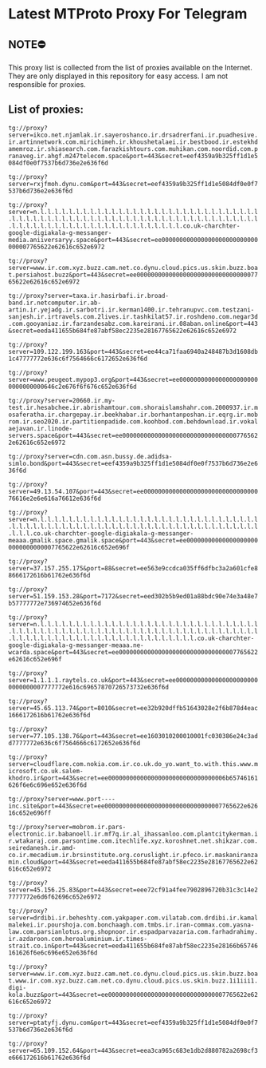# Latest MTProto Proxy For Telegram

## NOTE⛔

This proxy list is collected from the list of proxies available on the Internet. They are only displayed in this repository for easy access. I am not responsible for proxies.

## List of proxies:

`tg://proxy?server=ikco.net.njamlak.ir.sayeroshanco.ir.drsadrerfani.ir.puadhesive.ir.artinnetwork.com.mirichimeh.ir.khoushetalaei.ir.bestbood.ir.estekhdamemroz.ir.shiasearch.com.farazkishtours.com.muhikan.com.noordid.com.pranaveg.ir.ahgf.m247telecom.space&port=443&secret=eef4359a9b325ff1d1e5084df0e0f7537b6d736e2e636f6d`

`tg://proxy?server=rxjfmoh.dynu.com&port=443&secret=eef4359a9b325ff1d1e5084df0e0f7537b6d736e2e636f6d`

`tg://proxy?server=n.l.l.l.l.l.l.l.l.l.l.l.l.l.l.l.l.l.l.l.l.l.l.l.l.l.l.l.l.l.l.l.l.l.l.l.l.l.l.l.l.l.l.l.l.l.l.l.l.l.l.l.l.l.l.l.l.l.l.l.l.l.l.l.l.l.l.l.l.l.l.l.l.l.l.l.l.l.l.l.l.l.l.l.l.l.l.l.l.l.l.co.uk-charchter-google-digiakala-g-messanger-media.aniiversaryy.space&port=443&secret=ee000000000000000000000000000000007765622e62616c652e6972`

`tg://proxy?server=www.ir.com.xyz.buzz.cam.net.co.dynu.cloud.pics.us.skin.buzz.boat.persiahost.buzz&port=443&secret=ee000000000000000000000000000000007765622e62616c652e6972`

`tg://proxy?server=taxa.ir.hasirbafi.ir.broad-band.ir.netcomputer.ir.ab-artin.ir.yejadg.ir.sarbotri.ir.kerman1400.ir.tehranupvc.com.testzani-sanjesh.ir.irtravels.com.2lives.ir.tashkilat57.ir.roshdeno.com.negar3d.com.gooyaniaz.ir.farzandesabz.com.kareirani.ir.08aban.online&port=443&secret=eeda411655b684fe87abf58ec2235e28167765622e62616c652e6972`

`tg://proxy?server=109.122.199.163&port=443&secret=ee44ca71faa6940a248487b3d1608db1c47777772e636c6f7564666c6172652e636f6d`

`tg://proxy?server=www.peugeot.mypop3.org&port=443&secret=ee00000000000000000000000000000000646c2e676f6f676c652e636f6d`

`tg://proxy?server=20660.ir.my-test.ir.hesabchee.ir.abrishamtour.com.shoraislamshahr.com.2000937.ir.mosaferatha.ir.chargepay.ir.beekhabar.ir.borhantanposhan.ir.eqrg.ir.mobrom.ir.seo2020.ir.partitionpadide.com.koohbod.com.behdownload.ir.vokalaejavan.ir.linode-servers.space&port=443&secret=ee000000000000000000000000000000007765622e62616c652e6972`

`tg://proxy?server=cdn.com.asn.bussy.de.adidsa-simlo.bond&port=443&secret=eef4359a9b325ff1d1e5084df0e0f7537b6d736e2e636f6d`

`tg://proxy?server=49.13.54.107&port=443&secret=ee0000000000000000000000000000000076616e2e6e616a76612e636f6d`

`tg://proxy?server=n.l.l.l.l.l.l.l.l.l.l.l.l.l.l.l.l.l.l.l.l.l.l.l.l.l.l.l.l.l.l.l.l.l.l.l.l.l.l.l.l.l.l.l.l.l.l.l.l.l.l.l.l.l.l.l.l.l.l.l.l.l.l.l.l.l.l.l.l.l.co.uk-charchter-google-digiakala-g-messanger-meaaa.gmalik.space.gmalik.space&port=443&secret=ee000000000000000000000000000000007765622e62616c652e696f`

`tg://proxy?server=37.157.255.175&port=88&secret=ee563e9ccdca035ff6dfbc3a2a601cfe88666172616b61762e636f6d`

`tg://proxy?server=51.159.153.28&port=7172&secret=eed302b5b9ed01a88bdc90e74e3a48e7b57777772e736974652e636f6d`

`tg://proxy?server=n.l.l.l.l.l.l.l.l.l.l.l.l.l.l.l.l.l.l.l.l.l.l.l.l.l.l.l.l.l.l.l.l.l.l.l.l.l.l.l.l.l.l.l.l.l.l.l.l.l.l.l.l.l.l.l.l.l.l.l.l.l.l.l.l.l.l.l.l.l.l.l.l.l.l.l.l.l.l.l.l.l.l.l.l.l.l.l.l.l.l.l.l.co.uk-charchter-google-digiakala-g-messanger-meaaa.ne-wcarda.space&port=443&secret=ee000000000000000000000000000000007765622e62616c652e696f`

`tg://proxy?server=1.1.1.1.raytels.co.uk&port=443&secret=ee000000000000000000000000000000007777772e616c69657870726573732e636f6d`

`tg://proxy?server=45.65.113.74&port=8010&secret=ee32b920dffb51643028e2f6b878d4eac1666172616b61762e636f6d`

`tg://proxy?server=77.105.138.76&port=443&secret=ee1603010200010001fc030386e24c3add7777772e636c6f7564666c6172652e636f6d`

`tg://proxy?server=cloudflare.com.nokia.com.ir.co.uk.do_yo.want_to.with.this.www.microsoft.co.uk.salem-khodro.ir&port=443&secret=ee000000000000000000000000000000006b65746161626f6e6c696e652e636f6d`

`tg://proxy?server=www.port----inc.site&port=443&secret=ee000000000000000000000000000000007765622e62616c652e696ff`

`tg://proxy?server=mobrom.ir.pars-electronic.ir.babanoell.ir.mf7q.ir.al_ihassanloo.com.plantcitykerman.ir.wtakaraj.com.parsontime.com.itechlife.xyz.koroshnet.net.shikzar.com.seiredanesh.ir.amd-co.ir.mecadium.ir.brsinstitute.org.coruslight.ir.pfeco.ir.maskaniranzamin.cloud&port=443&secret=eeda411655b684fe87abf58ec2235e28167765622e62616c652e6972`

`tg://proxy?server=45.156.25.83&port=443&secret=eee72cf91a4fee7902896720b31c3c14e27777772e6d6f62696c652e6972`

`tg://proxy?server=drdibi.ir.beheshty.com.yakpaper.com.vilatab.com.drdibi.ir.kamalmalekei.ir.pourshoja.com.bonchaagh.com.tmbs.ir.iran-commax.com.yasna-law.com.parsianlotus.org.shopnoor.ir.espadparvazaria.com.farhadrahimy.ir.azdaroon.com.heroaluminium.ir.times-strait.co.in&port=443&secret=eeda411655b684fe87abf58ec2235e28166b65746161626f6e6c696e652e636f6d`

`tg://proxy?server=www.ir.com.xyz.buzz.cam.net.co.dynu.cloud.pics.us.skin.buzz.boat.www.ir.com.xyz.buzz.cam.net.co.dynu.cloud.pics.us.skin.buzz.1i1iii1.digi-kola.buzz&port=443&secret=ee000000000000000000000000000000007765622e62616c652e6972`

`tg://proxy?server=ptatyfj.dynu.com&port=443&secret=eef4359a9b325ff1d1e5084df0e0f7537b6d736e2e636f6d`

`tg://proxy?server=65.109.152.64&port=443&secret=eea3ca965c683e1db2d880782a2698cf3e666172616b61762e636f6d`

